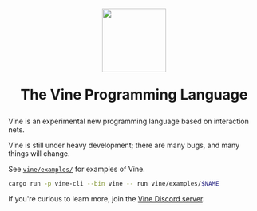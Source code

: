 <h1 align="center">
  <img src="https://vine.dev/favicon-1024.png" width="128" align="center">
  
  The Vine Programming Language
</h1>

Vine is an experimental new programming language based on interaction nets.

Vine is still under heavy development; there are many bugs, and many things will change.

See [`vine/examples/`](./vine/examples/) for examples of Vine.

```sh
cargo run -p vine-cli --bin vine -- run vine/examples/$NAME
```

If you're curious to learn more, join the [Vine Discord server](https://discord.gg/bgUPV8KjDv).
